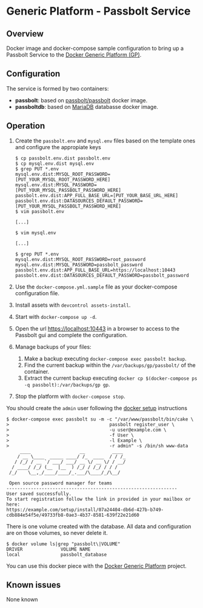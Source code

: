 # Generic Platform - Passbolt Service

## Overview

Docker image and docker-compose sample configuration to bring up a Passbolt Service to the [Docker Generic Platform (GP)](https://github.com/ayudadigital/docker-generic-platform).

## Configuration

The service is formed by two containers:

- **passbolt**: based on [passbolt/passbolt](https://hub.docker.com/r/passbolt/passbolt) docker image.
- **passboltdb**: based on [MariaDB](https://hub.docker.com/_/mariadb) databasse docker image.

## Operation

1. Create the `passbolt.env` and `mysql.env` files based on the template ones and configure the appropiate keys

    ```console
    $ cp passbolt.env.dist passbolt.env
    $ cp mysql.env.dist mysql.env
    $ grep PUT *.env
    mysql.env.dist:MYSQL_ROOT_PASSWORD=[PUT_YOUR_MYSQL_ROOT_PASSWORD_HERE]
    mysql.env.dist:MYSQL_PASSWORD=[PUT_YOUR_MYSQL_PASSBOLT_PASSWORD_HERE]
    passbolt.env.dist:APP_FULL_BASE_URL=[PUT_YOUR_BASE_URL_HERE]
    passbolt.env.dist:DATASOURCES_DEFAULT_PASSWORD=[PUT_YOUR_MYSQL_PASSBOLT_PASSWORD_HERE]
    $ vim passbolt.env

    [...]

    $ vim mysql.env

    [...]

    $ grep PUT *.env
    mysql.env.dist:MYSQL_ROOT_PASSWORD=root_password
    mysql.env.dist:MYSQL_PASSWORD=passbolt_password
    passbolt.env.dist:APP_FULL_BASE_URL=https://localhost:10443
    passbolt.env.dist:DATASOURCES_DEFAULT_PASSWORD=passbolt_password

    ```

2. Use the `docker-compose.yml.sample` file as your docker-compose configuration file.

3. Install assets with `devcontrol assets-install`.

4. Start with `docker-compose up -d`.

5. Open the url <https://localhost:10443> in a browser to access to the Passbolt gui and complete the configuration.

6. Manage backups of your files:

   1. Make a backup executing `docker-compose exec passbolt backup`.
   2. Find the current backup within the `/var/backups/gp/passbolt/` of the container.
   3. Extract the current backup executing `docker cp $(docker-compose ps -q passbolt):/var/backups/gp gp`.

7. Stop the platform with `docker-compose stop`.

You should create the `admin` user following the [docker setup](https://help.passbolt.com/hosting/install/ce/docker.html) instructions

```console
$ docker-compose exec passbolt su -m -c "/var/www/passbolt/bin/cake \
>                                     passbolt register_user \
>                                     -u user@example.com \
>                                     -f User \
>                                     -l Example \
>                                     -r admin" -s /bin/sh www-data
     ____                  __          ____  
    / __ \____  _____ ____/ /_  ____  / / /_ 
   / /_/ / __ `/ ___/ ___/ __ \/ __ \/ / __/ 
  / ____/ /_/ (__  |__  ) /_/ / /_/ / / /    
 /_/    \__,_/____/____/_.___/\____/_/\__/   

 Open source password manager for teams
---------------------------------------------------------------
User saved successfully.
To start registration follow the link in provided in your mailbox or here: 
https://example.com/setup/install/07a24404-db6d-427b-b749-cdb884e54f5e/49733fb8-0ae3-4b37-8581-639f22e21d60
```

There is one volume created with the database. All data and configuration are on those volumes, so never delete it.

```console
$ docker volume ls|grep "passbolt\|VOLUME"
DRIVER              VOLUME NAME
local               passbolt_database
```

You can use this docker piece with the [Docker Generic Platform](https://github.com/ayudadigital/docker-generic-platform) project.

## Known issues

None known

